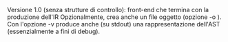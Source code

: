 Versione 1.0 (senza strutture di controllo):
front-end che termina con la produzione dell'IR
Opzionalmente, crea anche un file oggetto (opzione -o <nomefile>).
Con l'opzione -v produce anche (su stdout) una rappresentazione dell'AST
(essenzialmente a fini di debug).